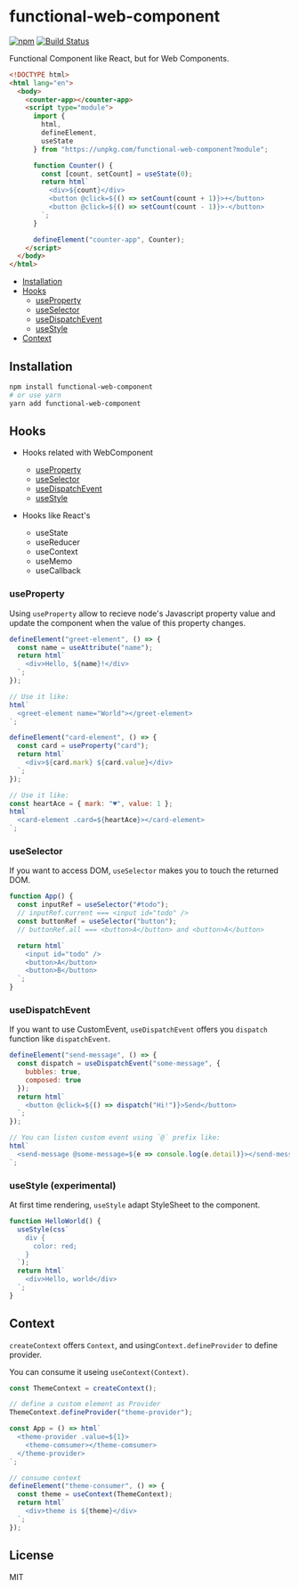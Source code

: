 # functional-web-component

[![npm](https://img.shields.io/npm/v/functional-web-component.svg)](https://www.npmjs.com/package/functional-web-component)
[![Build Status](https://travis-ci.com/wtnbass/functional-web-component.svg?branch=master)](https://travis-ci.com/wtnbass/functional-web-component)

Functional Component like React, but for Web Components.

```html
<!DOCTYPE html>
<html lang="en">
  <body>
    <counter-app></counter-app>
    <script type="module">
      import {
        html,
        defineElement,
        useState
      } from "https://unpkg.com/functional-web-component?module";

      function Counter() {
        const [count, setCount] = useState(0);
        return html`
          <div>${count}</div>
          <button @click=${() => setCount(count + 1)}>+</button>
          <button @click=${() => setCount(count - 1)}>-</button>
        `;
      }

      defineElement("counter-app", Counter);
    </script>
  </body>
</html>
```

- [Installation](#Installation)
- [Hooks](#Hooks)
  - [useProperty](#useProperty)
  - [useSelector](#useSelector)
  - [useDispatchEvent](#useDispatchEvent)
  - [useStyle](#useStyle)
- [Context](#Context)

## Installation

```sh
npm install functional-web-component
# or use yarn
yarn add functional-web-component
```

## Hooks

- Hooks related with WebComponent

  - [useProperty](#useProperty)
  - [useSelector](#useSelector)
  - [useDispatchEvent](#useDispatchEvent)
  - [useStyle](#useStyle)

- Hooks like React's
  - useState
  - useReducer
  - useContext
  - useMemo
  - useCallback

### useProperty

Using `useProperty` allow to recieve node's Javascript property value and update the component when the value of this property changes.

```js
defineElement("greet-element", () => {
  const name = useAttribute("name");
  return html`
    <div>Hello, ${name}!</div>
  `;
});

// Use it like:
html`
  <greet-element name="World"></greet-element>
`;

defineElement("card-element", () => {
  const card = useProperty("card");
  return html`
    <div>${card.mark} ${card.value}</div>
  `;
});

// Use it like:
const heartAce = { mark: "♥", value: 1 };
html`
  <card-element .card=${heartAce}></card-element>
`;
```

### useSelector

If you want to access DOM, `useSelector` makes you to touch the returned DOM.

```js
function App() {
  const inputRef = useSelector("#todo");
  // inputRef.current === <input id="todo" />
  const buttonRef = useSelector("button");
  // buttonRef.all === <button>A</button> and <button>A</button>

  return html`
    <input id="todo" />
    <button>A</button>
    <button>B</button>
  `;
}
```

### useDispatchEvent

If you want to use CustomEvent, `useDispatchEvent` offers you `dispatch` function like `dispatchEvent`.

```js
defineElement("send-message", () => {
  const dispatch = useDispatchEvent("some-message", {
    bubbles: true,
    composed: true
  });
  return html`
    <button @click=${() => dispatch("Hi!")}>Send</button>
  `;
});

// You can listen custom event using `@` prefix like:
html`
  <send-message @some-message=${e => console.log(e.detail)}></send-message>
`;
```

### useStyle (experimental)

At first time rendering, `useStyle` adapt StyleSheet to the component.

```js
function HelloWorld() {
  useStyle(css`
    div {
      color: red;
    }
  `);
  return html`
    <div>Hello, world</div>
  `;
}
```

## Context

`createContext` offers `Context`, and using`Context.defineProvider` to define provider.

You can consume it useing `useContext(Context)`.

```js
const ThemeContext = createContext();

// define a custom element as Provider
ThemeContext.defineProvider("theme-provider");

const App = () => html`
  <theme-provider .value=${1}>
    <theme-comsumer></theme-comsumer>
  </theme-provider>
`;

// consume context
defineElement("theme-consumer", () => {
  const theme = useContext(ThemeContext);
  return html`
    <div>theme is ${theme}</div>
  `;
});
```

## License

MIT
